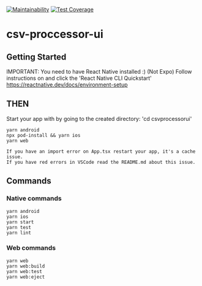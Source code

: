 [![Maintainability](https://api.codeclimate.com/v1/badges/dd08c00a0b58bc23a311/maintainability)](https://codeclimate.com/github/michaelhaydendeveloper/csv-proccessor-ui/maintainability)
[![Test Coverage](https://api.codeclimate.com/v1/badges/dd08c00a0b58bc23a311/test_coverage)](https://codeclimate.com/github/michaelhaydendeveloper/csv-proccessor-ui/test_coverage)
# csv-proccessor-ui
## Getting Started
IMPORTANT: You need to have React Native installed :) (Not Expo)
Follow instructions on and click the 'React Native CLI Quickstart'
https://reactnative.dev/docs/environment-setup

## THEN
  Start your app with by going to the created directory: 'cd csvprocessorui'

    yarn android
    npx pod-install && yarn ios
    yarn web

    If you have an import error on App.tsx restart your app, it's a cache issue.
    If you have red errors in VSCode read the README.md about this issue.

## Commands

### Native commands

```
yarn android
yarn ios
yarn start
yarn test
yarn lint
```

### Web commands

```
yarn web
yarn web:build
yarn web:test
yarn web:eject
```
